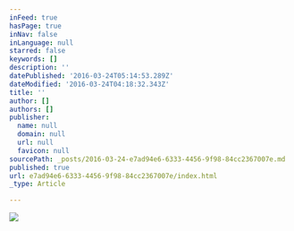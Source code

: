```yaml
---
inFeed: true
hasPage: true
inNav: false
inLanguage: null
starred: false
keywords: []
description: ''
datePublished: '2016-03-24T05:14:53.289Z'
dateModified: '2016-03-24T04:18:32.343Z'
title: ''
author: []
authors: []
publisher:
  name: null
  domain: null
  url: null
  favicon: null
sourcePath: _posts/2016-03-24-e7ad94e6-6333-4456-9f98-84cc2367007e.md
published: true
url: e7ad94e6-6333-4456-9f98-84cc2367007e/index.html
_type: Article

---
```

![](https://the-grid-user-content.s3-us-west-2.amazonaws.com/56cbd084-0918-4027-b42a-e871584de54c.jpg)